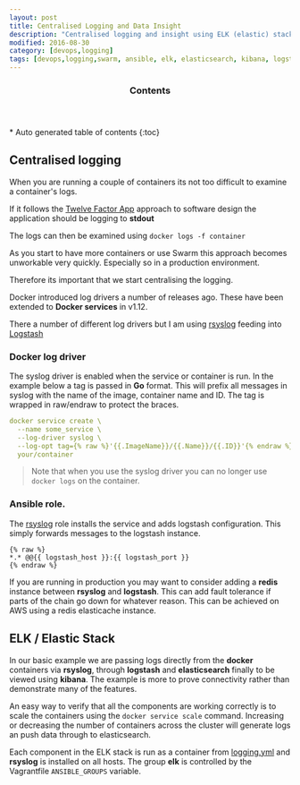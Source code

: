 ```yaml
---
layout: post
title: Centralised Logging and Data Insight
description: "Centralised logging and insight using ELK (elastic) stack"
modified: 2016-08-30
category: [devops,logging]
tags: [devops,logging,swarm, ansible, elk, elasticsearch, kibana, logstash,rsyslog]
---
```


<section>
  <header>
    <h3>Contents</h3>
  </header>
<div id="drawer" markdown="1">
*  Auto generated table of contents
{:toc}
</div>
</section><!-- /#table-of-contents -->


## Centralised logging

When you are running a couple of containers its not too difficult to examine a container's logs.

If it follows the [Twelve Factor App](https://12factor.net/) approach to software design the application should be logging to **stdout**

The logs can then be examined using ```docker logs -f container```

As you start to have more containers or use Swarm this approach becomes unworkable very quickly. Especially so in a production environment.

Therefore its important that we start centralising the logging.

Docker introduced log drivers a number of releases ago. These have been extended to **Docker services** in v1.12.

There a number of different log drivers but I am using [rsyslog](http://www.rsyslog.com/) feeding into [Logstash](https://www.elastic.co/products/logstash)

### Docker log driver

The syslog driver is enabled when the service or container is run. In the example below a tag is passed in **Go** format. This will prefix all messages in syslog with the name of the image, container name and ID. The tag is wrapped in raw/endraw to protect the braces.

```yaml
docker service create \
  --name some_service \
  --log-driver syslog \
  --log-opt tag={% raw %}'{{.ImageName}}/{{.Name}}/{{.ID}}'{% endraw %} \
  your/container
```

> Note that when you use the syslog driver you can no longer use ```docker logs``` on the container.

### Ansible role.

The [rsyslog](https://github.com/jamesdmorgan/vagrant-ansible-docker-swarm/tree/master/ansible/roles/rsyslog) role installs the service and adds logstash configuration. This simply forwards messages to the logstash instance.

```
{% raw %}
*.* @@{{ logstash_host }}:{{ logstash_port }}
{% endraw %}
```

If you are running in production you may want to consider adding a **redis** instance between **rsyslog** and **logstash**. This can add fault tolerance if parts of the chain go down for whatever reason. This can be achieved on AWS using a redis elasticache instance.

## ELK / Elastic Stack

In our basic example we are passing logs directly from the **docker** containers via **rsyslog**, through **logstash** and **elasticsearch** finally to be viewed using **kibana**. The example is more to prove connectivity rather than demonstrate many of the features.

An easy way to verify that all the components are working correctly is to scale the containers using the ```docker service scale``` command. Increasing or decreasing the number of containers across the cluster will generate logs an push data through to elasticsearch.

Each component in the ELK stack is run as a container from [logging.yml](https://github.com/jamesdmorgan/vagrant-ansible-docker-swarm/blob/master/ansible/logging.yml) and **rsyslog** is installed on all hosts. The group **elk** is controlled by the Vagrantfile ```ANSIBLE_GROUPS``` variable.


